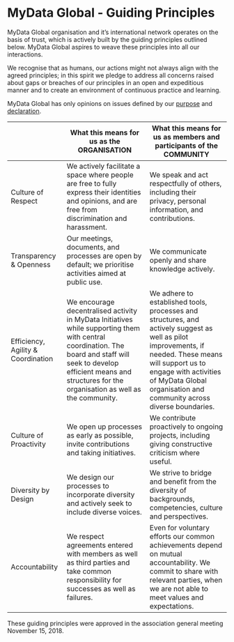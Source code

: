 # MyData Global - Guiding Principles

MyData Global organisation and it’s international network operates on the basis of trust, which is actively built by the guiding principles outlined below. MyData Global aspires to weave these principles into all our interactions.

We recognise that as humans, our actions might not always align with the agreed principles; in this spirit we pledge to address all concerns raised about gaps or breaches of our principles in an open and expeditious manner and to create an environment of continuous practice and learning.

MyData Global has only opinions on issues defined by our [purpose](https://mydata.org/bylaws) and [declaration](https://mydata.org/declaration/).

|| What this means for us as the ORGANISATION |What this means for us as members and participants of the COMMUNITY
| ------------- | ------------------------------------------ |----------------------------------------------------------------- |
Culture of Respect | We actively facilitate a space where people are free to fully express their identities and opinions, and are free from discrimination and harassment. | We speak and act respectfully of others, including their privacy, personal information, and contributions. |
Transparency & Openness | Our meetings, documents, and processes are open by default; we prioritise activities aimed at public use. | We communicate openly and share knowledge actively. |
Efficiency, Agility & Coordination | We encourage decentralised activity in MyData Initiatives while supporting them with central coordination. The board and staff will seek to develop efficient means and structures for the organisation as well as the community. | We adhere to established tools, processes and structures, and actively suggest as well as pilot improvements, if needed. These means will support us to engage with activities of MyData Global organisation and community across diverse boundaries. |
Culture of Proactivity | We open up processes as early as possible, invite contributions and taking initiatives. | We contribute proactively to ongoing projects, including giving constructive criticism where useful. |
Diversity by Design | We design our processes to incorporate diversity and actively seek to include diverse voices. | We strive to bridge and benefit from the diversity of backgrounds, competencies, culture and  perspectives. |
Accountability | We respect agreements entered with members as well as third parties and take common responsibility for successes as well as failures. | Even for voluntary efforts our common achievements depend on mutual accountability. We commit to share with relevant parties, when we are not able to meet values and expectations. |

These guiding principles were approved in the association general meeting November 15, 2018.
